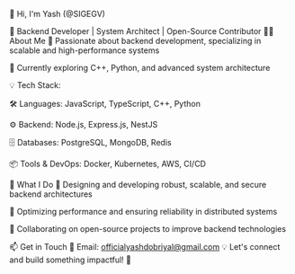 🚀 Hi, I'm Yash (@SIGEGV)

🔹 Backend Developer | System Architect | Open-Source Contributor
👨‍💻 About Me
👀 Passionate about backend development, specializing in scalable and high-performance systems

🌱 Currently exploring C++, Python, and advanced system architecture

💡 Tech Stack:

🛠️ Languages: JavaScript, TypeScript, C++, Python

⚙️ Backend: Node.js, Express.js, NestJS

🗄️ Databases: PostgreSQL, MongoDB, Redis

📦 Tools & DevOps: Docker, Kubernetes, AWS, CI/CD

🚀 What I Do
🔹 Designing and developing robust, scalable, and secure backend architectures

🔹 Optimizing performance and ensuring reliability in distributed systems

🔹 Collaborating on open-source projects to improve backend technologies

📫 Get in Touch
📩 Email: officialyashdobriyal@gmail.com
💡 Let's connect and build something impactful! 🚀


